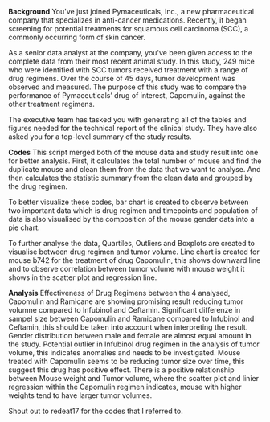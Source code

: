 **Background**
You've just joined Pymaceuticals, Inc., a new pharmaceutical company that specializes in anti-cancer medications. Recently, it began screening for potential treatments for squamous cell carcinoma (SCC), a commonly occurring form of skin cancer.

As a senior data analyst at the company, you've been given access to the complete data from their most recent animal study. In this study, 249 mice who were identified with SCC tumors received treatment with a range of drug regimens. Over the course of 45 days, tumor development was observed and measured. The purpose of this study was to compare the performance of Pymaceuticals’ drug of interest, Capomulin, against the other treatment regimens.

The executive team has tasked you with generating all of the tables and figures needed for the technical report of the clinical study. They have also asked you for a top-level summary of the study results.

**Codes**
This script merged both of the mouse data and study result into one for better analysis.
First, it calculates the total number of mouse and find the duplicate mouse and clean them from the data that we want to analyse. And then calculates the statistic summary from the clean data and grouped by the drug regimen.

To better visualize these codes, bar chart is created to observe between two important data which is drug regimen and timepoints and population of data is also visualised by the composition of the mouse gender data into a pie chart.

To further analyse the data, Quartiles, Outliers and Boxplots are created to visualise between drug regimen and tumor volume. Line chart is created for mouse b742 for the treatment of drug Capomulin, this shows downward line and to observe correlation between tumor volume with mouse weight it shows in the scatter plot and regression line.

**Analysis**
Effectiveness of Drug Regimens between the 4 analysed, Capomulin and Ramicane are showing promising result reducing tumor volumne compared to Infubinol and Ceftamin.
Significant differenze in sampel size between Capomulin and Ramicane compared to Infubinol and Ceftamin, this should be taken into account when interpreting the result.
Gender distribution between male and female are almost equal amount in the study.
Potential outlier in Infubinol drug regimen in the analysis of tumor volume, this indicates anomalies and needs to be investigated.
Mouse treated with Capomulin seems to be reducing tumor size over time, this suggest this drug has positive effect.
There is a positive relationship between Mouse weight and Tumor volume, where the scatter plot and linier regression within the Capomulin regimen indicates, mouse with higher weights tend to have larger tumor volumes.

Shout out to redeat17 for the codes that I referred to.
